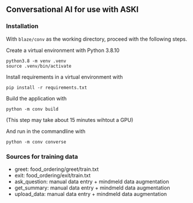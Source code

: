 ## Conversational AI for use with ASKI

### Installation

With `blaze/conv` as the working directory, proceed with the following steps.

Create a virtual environment with Python 3.8.10

```
python3.8 -m venv .venv
source .venv/bin/activate
```

Install requirements in a virtual environment with 

`pip install -r requirements.txt`

Build the application with

`python -m conv build`

(This step may take about 15 minutes wihtout a GPU)

And run in the commandline with

`python -m conv converse`


### Sources for training data
- greet: food_ordering/greet/train.txt
- exit: food_ordering/exit/train.txt
- ask_question: manual data entry + mindmeld data augmentation
- get_summary: manual data entry + mindmeld data augmentation
- upload_data: manual data entry + mindmeld data augmentation
